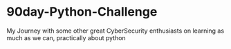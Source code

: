 # 90day-Python-Challenge
My Journey with some other great CyberSecurity enthusiasts on learning as much as we can, practically about python
